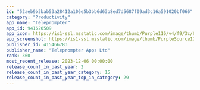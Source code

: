 ```yaml
---
id: "52aeb9b3bab53a28412a106e5b3bb6d63b8ed7d5687f09ad3c16a591020bf066"
category: "Productivity"
app_name: "Teleprompter"
app_id: 941620509
app_icon: https://is1-ssl.mzstatic.com/image/thumb/Purple116/v4/f9/3c/60/f93c60b4-9771-675c-91cb-5099f7dce5cf/AppIcon-lite-0-1x_U007emarketing-0-5-0-P3-85-220.png/1024x1024bb.png
app_screenshot: https://is1-ssl.mzstatic.com/image/thumb/PurpleSource122/v4/bb/33/ef/bb33ef55-6f17-0a16-a508-fcec2fb728df/295a8de7-5c2e-437e-876a-36deebdbfb05_screen1.png/1284x2778bb.png
publisher_id: 415466783
publisher_name: "Teleprompter Apps Ltd"
rank: 360
most_recent_release: 2023-12-06 00:00:00
release_count_in_past_year: 2
release_count_in_past_year_category: 15
release_count_in_past_year_top_in_category: 29
---
```

